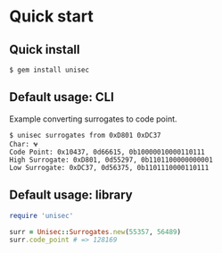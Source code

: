 # Quick start

## Quick install

```
$ gem install unisec
```

## Default usage: CLI

Example converting surrogates to code point.

```
$ unisec surrogates from 0xD801 0xDC37
Char: 𐐷
Code Point: 0x10437, 0d66615, 0b10000010000110111
High Surrogate: 0xD801, 0d55297, 0b1101100000000001
Low Surrogate: 0xDC37, 0d56375, 0b1101110000110111
```

## Default usage: library

```ruby
require 'unisec'

surr = Unisec::Surrogates.new(55357, 56489)
surr.code_point # => 128169
```
